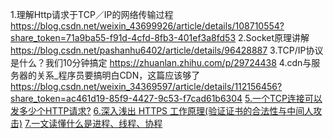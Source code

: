 1.理解Http请求于TCP／IP的网络传输过程 https://blog.csdn.net/weixin_43699926/article/details/108710554?share_token=71a9ba55-f91d-4cfd-8fb3-401ef3a8fd53
2.Socket原理讲解 https://blog.csdn.net/pashanhu6402/article/details/96428887
3.TCP/IP协议是什么？我们10分钟搞定 https://zhuanlan.zhihu.com/p/29724438
4.cdn与服务器的关系_程序员要搞明白CDN，这篇应该够了 https://blog.csdn.net/weixin_34369597/article/details/112156456?share_token=ac461d19-85f9-4427-9c53-f7cad61b6304
[5.一个TCP连接可以发多少个HTTP请求?](https://blog.csdn.net/qq9808/article/details/104865940?spm=1001.2014.3001.5501)
[6.深入浅出 HTTPS 工作原理(验证证书的合法性与中间人攻击)](https://cloud.tencent.com/developer/article/1005197)
[7.一文读懂什么是进程、线程、协程 ](https://cloud.tencent.com/developer/article/1546730)

